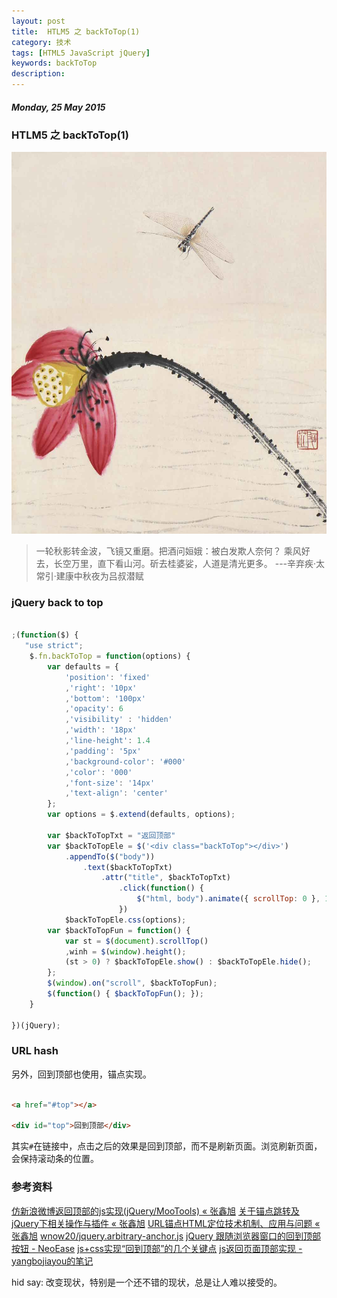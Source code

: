 ```yaml
---
layout: post
title:  HTLM5 之 backToTop(1)
category: 技术
tags: [HTML5 JavaScript jQuery]
keywords: backToTop
description: 
---
```


##### Monday, 25 May 2015

### HTLM5 之 backToTop(1)

![齐白石](/../../assets/img/tech/2015/qibaishi_7.jpg)
> 一轮秋影转金波，飞镜又重磨。把酒问姮娥：被白发欺人奈何？
乘风好去，长空万里，直下看山河。斫去桂婆娑，人道是清光更多。
---辛弃疾·太常引·建康中秋夜为吕叔潜赋

### jQuery back to top

````javascript

;(function($) {
   "use strict";
	$.fn.backToTop = function(options) {
		var defaults = {
			'position': 'fixed'
			,'right': '10px'
			,'bottom': '100px'
			,'opacity': 6
			,'visibility' : 'hidden'
			,'width': '18px'
			,'line-height': 1.4
			,'padding': '5px'
			,'background-color': '#000'
			,'color': '000'
			,'font-size': '14px'
			,'text-align': 'center'
		};
		var options = $.extend(defaults, options);

		var $backToTopTxt = "返回顶部"
	    var $backToTopEle = $('<div class="backToTop"></div>')
	    	.appendTo($("body"))
	    		.text($backToTopTxt)
	    			.attr("title", $backToTopTxt)
	    				.click(function() {
					        $("html, body").animate({ scrollTop: 0 }, 120);
					    })
			$backToTopEle.css(options);
	    var $backToTopFun = function() {
	        var st = $(document).scrollTop()
	        ,winh = $(window).height();
	        (st > 0) ? $backToTopEle.show() : $backToTopEle.hide();
	    };
	    $(window).on("scroll", $backToTopFun);
	    $(function() { $backToTopFun(); });	
	}
    
})(jQuery);

````

### URL hash

另外，回到顶部也使用，锚点实现。

````html

<a href="#top"></a>

<div id="top">回到顶部</div>

````

其实`#`在链接中，点击之后的效果是回到顶部，而不是刷新页面。浏览刷新页面，会保持滚动条的位置。


### 参考资料
[仿新浪微博返回顶部的js实现(jQuery/MooTools) « 张鑫旭](http://www.zhangxinxu.com/wordpress/2011/04/%E5%B0%8Ftip%EF%BC%9A%E8%BF%94%E5%9B%9E%E9%A1%B6%E9%83%A8%E5%8A%9F%E8%83%BD%E7%9A%84js%E5%AE%9E%E7%8E%B0jquerymootools/)
[关于锚点跳转及jQuery下相关操作与插件 « 张鑫旭](http://www.zhangxinxu.com/wordpress/2010/07/%e9%94%9a%e7%82%b9%e8%b7%b3%e8%bd%ac%e5%8f%8ajquery%e4%b8%8b%e7%9b%b8%e5%85%b3%e6%93%8d%e4%bd%9c%e4%b8%8e%e6%8f%92%e4%bb%b6/)
[URL锚点HTML定位技术机制、应用与问题 « 张鑫旭](http://www.zhangxinxu.com/wordpress/2013/08/url-anchor-html-%e9%94%9a%e7%82%b9%e5%ae%9a%e4%bd%8d%e6%9c%ba%e5%88%b6-%e5%ba%94%e7%94%a8-%e9%97%ae%e9%a2%98/#one)
[wnow20/jquery.arbitrary-anchor.js](https://github.com/wnow20/jquery.arbitrary-anchor.js)
[jQuery 跟随浏览器窗口的回到顶部按钮 - NeoEase](http://www.neoease.com/fixed-go-top-button-to-browser-window-with-jquery/)
[js+css实现“回到顶部”的几个关键点](http://blog.csdn.net/marsmile_tbo/article/details/26173353)
[js返回页面顶部实现 - yangbojiayou的笔记](http://www.w3cfuns.com/blog-5462914-5405108.html)

hid say: 改变现状，特别是一个还不错的现状，总是让人难以接受的。


